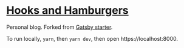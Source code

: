 # [Hooks and Hamburgers](nick-dambrosio.com/)

Personal blog. Forked from [Gatsby starter](https://github.com/gatsbyjs/gatsby-starter-blog).

To run locally, `yarn`, then `yarn dev`, then open https://localhost:8000.
